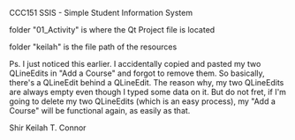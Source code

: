 CCC151
SSIS - Simple Student Information System

folder "01_Activity" is where the Qt Project file is located

folder "keilah" is the file path of the resources

Ps. I just noticed this earlier. I accidentally copied and pasted my two QLineEdits in "Add a Course" and forgot to remove them. So basically, there's a QLineEdit behind a QLineEdit. The reason why, my two QLineEdits are always empty even though I typed some data on it. But do not fret, if I'm going to delete my two QLineEdits (which is an easy process), my "Add a Course" will be functional again, as easily as that.

Shir Keilah T. Connor
